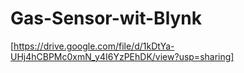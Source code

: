 # Gas-Sensor-wit-Blynk

[https://drive.google.com/file/d/1kDtYa-UHj4hCBPMc0xmN_y4I6YzPEhDK/view?usp=sharing]
